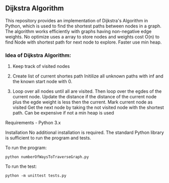 ## Dijkstra Algorithm


This repository provides an implementation of Dijkstra's Algorithm in Python, which is used to find the shortest paths between nodes in a graph. The algorithm works efficiently with graphs having non-negative edge weights.
No optimize uses a array to store nodes and weights cost O(n) to find Node with shortest path
for next node to explore.  Faster use min heap. 

### Idea of Dijkstra Algorithm:

1. Keep track of visited nodes
2. Create list of current shortes path
   Initilize all unknown paths with inf and the known start node with 0.

3. Loop over all nodes until all are visited.
   Then loop over the egdes of the current node.
   	Update the distance if the distance of the current node plus the egde weight 
   	is less then the current.
   Mark current node as visited
   Get the next node by taking the not visited node with the shortest path.
   Can be expensive if not a min heap is used 

Requirements  - Python 3.x 

Installation No additional installation is required. The standard Python library is sufficient to run the program and tests. 

To run the program:
```
python numberOfWaysToTraverseGraph.py
```
To run the test:
```
python -m unittest tests.py
